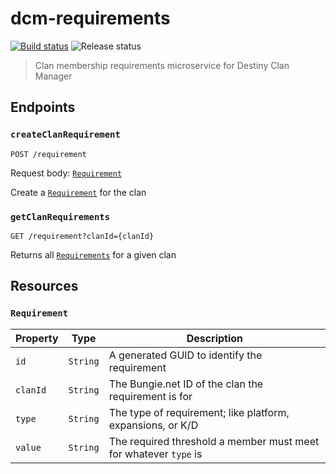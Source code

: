 # dcm-requirements

[![Build status](https://heymrcarter.visualstudio.com/Destiny%20Clan%20Manager/_apis/build/status/DCM-Requirements)](https://heymrcarter.visualstudio.com/Destiny%20Clan%20Manager/_build/latest?definitionId=19)
![Release status](https://vsrm.dev.azure.com/heymrcarter/_apis/public/Release/badge/7e5f3784-dda9-4bf0-9c99-7bde292990b9/5/14)

> Clan membership requirements microservice for Destiny Clan Manager

## Endpoints

### `createClanRequirement`

```{bash}
POST /requirement
```

Request body: <a href="#requirement">`Requirement`</a>

Create a <a href="#requirement">`Requirement`</a> for the clan

### `getClanRequirements`

```{bash}
GET /requirement?clanId={clanId}
```

Returns all <a href="#requirement">`Requirements`</a> for a given clan

## Resources

### `Requirement`

| Property | Type | Description |
| --- | --- | --- |
| `id` | `String` | A generated GUID to identify the requirement |
| `clanId` | `String` | The Bungie.net ID of the clan the requirement is for |
| `type` | `String` | The type of requirement; like platform, expansions, or K/D |
| `value` | `String` | The required threshold a member must meet for whatever `type` is |
